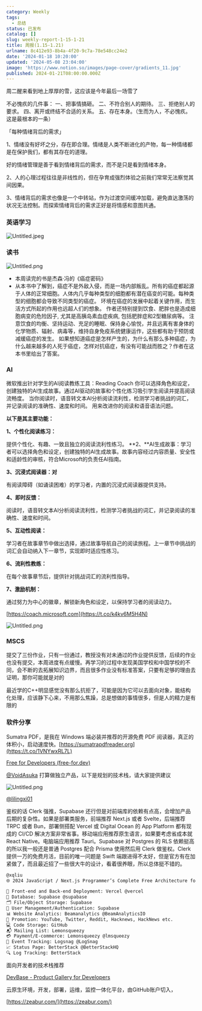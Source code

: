 ```yaml
---
category: Weekly
tags:
  - 总结
status: 已发布
catalog: []
slug: weekly-report-1-15-1-21
title: 周报(1.15-1.21)
urlname: 8c412e93-8b4a-4f20-9c7a-78e548cc24e2
date: '2024-01-18 10:20:00'
updated: '2024-05-08 23:04:00'
image: 'https://www.notion.so/images/page-cover/gradients_11.jpg'
published: 2024-01-21T08:00:00.000Z
---
```


周二醒来看到地上厚厚的雪，这应该是今年最后一场雪了


不必愧疚的几件事：
一、把事情搞砸。
二、不符合别人的期待。
三、拒绝别人的要求。
四、离开或终结不合适的关系。
五、存在本身。（生而为人，不必愧疚。这是最根本的一条）


「每种情绪背后的需求」


1、情绪没有好坏之分，存在即合理。情绪是人类不断进化的产物，每一种情绪都是在保护我们，都有其存在的道理。


好的情绪管理是善于看到情绪背后的需求，而不是只是看到情绪本身。


2、人的心理过程往往是非线性的，但在孕育成强烈体验之前我们常常无法察觉其间因果。


3、情绪背后的需求也像是一个中转站，作为过渡空间缓冲加载，避免直达激荡的状况无法控制。而探索情绪背后的需求正好是将情感和意图共通。


### 英语学习


![Untitled.jpeg](https://prod-files-secure.s3.us-west-2.amazonaws.com/5d24fe63-e567-4804-86f9-9fdc62e13082/faec46dc-9da5-4799-b905-c316418f1168/Untitled.jpeg?X-Amz-Algorithm=AWS4-HMAC-SHA256&X-Amz-Content-Sha256=UNSIGNED-PAYLOAD&X-Amz-Credential=ASIAZI2LB4666BGFIJ3Y%2F20250404%2Fus-west-2%2Fs3%2Faws4_request&X-Amz-Date=20250404T053942Z&X-Amz-Expires=3600&X-Amz-Security-Token=IQoJb3JpZ2luX2VjEJb%2F%2F%2F%2F%2F%2F%2F%2F%2F%2FwEaCXVzLXdlc3QtMiJHMEUCIQDA6zZ3LQeuJHh%2F7OiR8e9FkzdstqV%2FOhZvJaAYiDoaEwIgAj%2FiTZWWYTxcb06llgKmsbTLBGV0y15DMZunwIQP0IkqiAQI%2F%2F%2F%2F%2F%2F%2F%2F%2F%2F%2F%2FARAAGgw2Mzc0MjMxODM4MDUiDNFsUOkAI7r6y6slRCrcAwQCiVlpoLQOPD8nxnwk%2Fheul877HrWsiwIMO53PRTtHHjM%2FnYhF76XKprE8WSe%2BsxfgSAIQVyGVVqxPH1LUDVDfGN2ICH%2B86TK3GWfBFS%2FzxZ9ZiyM350rZXZQDLrlOlpZMq%2FWF%2BbAimE5zAQ4ylxAVg%2BhiNDzyiG3A%2FeN4Ju8z8ApDFQs77d8PwFwI%2FoaORLM5brWoLd7azwn0V9aARRg8WltcGXlJZXSNmhce%2BAZo4aQZB71wYUkxvXK1RbgHcrortYTWdes%2FMBCJ8u%2B98HUFSopWVH6LsjDPJu00VwmO%2Bi%2FlHePz5O%2FzE2g92AJqIniy%2BOmi4LmKUT3R%2BStSrFP03ZbMts42%2BbuVgAgXDuU3TBRG1DvltTFM0WFLvmBFDy%2BM5lO9oBpcUx4WJtYxJ61xefdd9zP%2BELknMHuVNhsNlanHbEB6mISpnc0KJ1f8078djwEfS91%2Fwxaa1UoVkpPaBqetnQQculQEGN1jylxDjCAPSewhH58ZPtSPf84G0KHvJhU%2BlK0nDs%2BwpPVAJGYSOMsotovk5R00sc3bj4t31nyqJTiUisE1VvC93dQME%2Btz9Ox%2FvLtyb251BNWPvx8lh6G8zBR9PClynHnuK%2BNndxqprVSkOTeq%2F8P5MMndvb8GOqUBiJYrO9MNhvljNylWQNT07NhliMkpLO88HYc08lMXcWcGj4Ej8mBAHGzULoSPN%2FSrz8%2BJHR7XvdOujZGOw1a0vp25Eal24Optu0iOcpUNvv1a6J%2F10K2sTbWs62cEFUb8zQE1r%2Bq2xz1PaRziUsAi6XDGZnxhvROJgR7a7KhjxJK46sES5piLk83rLaGDmgkDdpWDUtgNWRB6SELvww4%2BPgNew9ed&X-Amz-Signature=4cc5c121fddc634e64f782315ad2f7c3ee73f3c78bfc22388e9a38d28b3036fc&X-Amz-SignedHeaders=host&x-id=GetObject)


### 读书


![Untitled.png](https://prod-files-secure.s3.us-west-2.amazonaws.com/5d24fe63-e567-4804-86f9-9fdc62e13082/08aff459-da99-4ed5-87c6-1f4c95b62ac3/Untitled.png?X-Amz-Algorithm=AWS4-HMAC-SHA256&X-Amz-Content-Sha256=UNSIGNED-PAYLOAD&X-Amz-Credential=ASIAZI2LB4666BGFIJ3Y%2F20250404%2Fus-west-2%2Fs3%2Faws4_request&X-Amz-Date=20250404T053942Z&X-Amz-Expires=3600&X-Amz-Security-Token=IQoJb3JpZ2luX2VjEJb%2F%2F%2F%2F%2F%2F%2F%2F%2F%2FwEaCXVzLXdlc3QtMiJHMEUCIQDA6zZ3LQeuJHh%2F7OiR8e9FkzdstqV%2FOhZvJaAYiDoaEwIgAj%2FiTZWWYTxcb06llgKmsbTLBGV0y15DMZunwIQP0IkqiAQI%2F%2F%2F%2F%2F%2F%2F%2F%2F%2F%2F%2FARAAGgw2Mzc0MjMxODM4MDUiDNFsUOkAI7r6y6slRCrcAwQCiVlpoLQOPD8nxnwk%2Fheul877HrWsiwIMO53PRTtHHjM%2FnYhF76XKprE8WSe%2BsxfgSAIQVyGVVqxPH1LUDVDfGN2ICH%2B86TK3GWfBFS%2FzxZ9ZiyM350rZXZQDLrlOlpZMq%2FWF%2BbAimE5zAQ4ylxAVg%2BhiNDzyiG3A%2FeN4Ju8z8ApDFQs77d8PwFwI%2FoaORLM5brWoLd7azwn0V9aARRg8WltcGXlJZXSNmhce%2BAZo4aQZB71wYUkxvXK1RbgHcrortYTWdes%2FMBCJ8u%2B98HUFSopWVH6LsjDPJu00VwmO%2Bi%2FlHePz5O%2FzE2g92AJqIniy%2BOmi4LmKUT3R%2BStSrFP03ZbMts42%2BbuVgAgXDuU3TBRG1DvltTFM0WFLvmBFDy%2BM5lO9oBpcUx4WJtYxJ61xefdd9zP%2BELknMHuVNhsNlanHbEB6mISpnc0KJ1f8078djwEfS91%2Fwxaa1UoVkpPaBqetnQQculQEGN1jylxDjCAPSewhH58ZPtSPf84G0KHvJhU%2BlK0nDs%2BwpPVAJGYSOMsotovk5R00sc3bj4t31nyqJTiUisE1VvC93dQME%2Btz9Ox%2FvLtyb251BNWPvx8lh6G8zBR9PClynHnuK%2BNndxqprVSkOTeq%2F8P5MMndvb8GOqUBiJYrO9MNhvljNylWQNT07NhliMkpLO88HYc08lMXcWcGj4Ej8mBAHGzULoSPN%2FSrz8%2BJHR7XvdOujZGOw1a0vp25Eal24Optu0iOcpUNvv1a6J%2F10K2sTbWs62cEFUb8zQE1r%2Bq2xz1PaRziUsAi6XDGZnxhvROJgR7a7KhjxJK46sES5piLk83rLaGDmgkDdpWDUtgNWRB6SELvww4%2BPgNew9ed&X-Amz-Signature=ce2dae61f16879e0fee8f446496d05a42c15161715cab80ef8d6bc25bc744b9f&X-Amz-SignedHeaders=host&x-id=GetObject)

- 本周读完的书是杰森·冯的《癌症密码》
- 从本书中了解到，癌症不是外敌入侵，而是一场内部叛乱。所有的癌症都起源于人体的正常细胞。人体内几乎每种类型的细胞都有潜在癌变的可能。每种类型的细胞都会导致不同类型的癌症。
环境在癌症的发展中起着关键作用，而生活方式所起的作用也远超人们的想象。
作者还特别提到饮食、肥胖也是造成细胞病变的危险因子, 尤其是高胰岛素血症疾病, 包括肥胖症和2型糖尿病等。
注意饮食的均衡、坚持运动、充足的睡眠、保持身心愉悦，并且远离有害身体的化学物质、辐射、病毒等，维持自身免疫系统健康运作，这些都有助于预防或减缓癌症的发生。
如果想知道癌症是怎样产生的，为什么有那么多种癌症，为什么越来越多的人死于癌症，怎样对抗癌症，有没有可能战而胜之？作者在这本书里给出了答案。

### AI


微软推出针对学生的AI阅读教练工具：Reading Coach
你可以选择角色和设定，创建独特的AI生成故事。通过AI驱动的故事和个性化练习吸引学生阅读并提高阅读流畅度。
当你阅读时，语音转文本AI分析阅读流利性，检测学习者挑战的词汇，并记录阅读的准确性、速度和时间。
用来改进你的阅读和语音语法问题。


**以下是其主要功能：**


**1、个性化阅读练习：**


提供个性化、有趣、一致且独立的阅读流利性练习。
**2、**AI生成故事：学习者可以选择角色和设定，创建独特的AI生成故事。故事内容经过内容质量、安全性和适龄性的审核，符合Microsoft的负责任AI指南。


**3、沉浸式阅读器：对**


有阅读障碍（如诵读困难）的学习者，内置的沉浸式阅读器提供支持。


**4、即时反馈：**


阅读时，语音转文本AI分析阅读流利性，检测学习者挑战的词汇，并记录阅读的准确性、速度和时间。


**5、互动性阅读：**


学习者在故事章节中做出选择，通过故事导航自己的阅读旅程。上一章节中挑战的词汇会自动纳入下一章节，实现即时适应性练习。


**6、流利性教练：**


在每个故事章节后，提供针对挑战词汇的流利性指导。


**7、激励机制：**


通过努力为中心的徽章，解锁新角色和设定，以保持学习者的阅读动力。


[https://coach.microsoft.com](https://t.co/k4kv6M5H4N)


![Untitled.png](https://prod-files-secure.s3.us-west-2.amazonaws.com/5d24fe63-e567-4804-86f9-9fdc62e13082/8f53d036-0cfc-469d-a837-f15107675ae4/Untitled.png?X-Amz-Algorithm=AWS4-HMAC-SHA256&X-Amz-Content-Sha256=UNSIGNED-PAYLOAD&X-Amz-Credential=ASIAZI2LB4666BGFIJ3Y%2F20250404%2Fus-west-2%2Fs3%2Faws4_request&X-Amz-Date=20250404T053942Z&X-Amz-Expires=3600&X-Amz-Security-Token=IQoJb3JpZ2luX2VjEJb%2F%2F%2F%2F%2F%2F%2F%2F%2F%2FwEaCXVzLXdlc3QtMiJHMEUCIQDA6zZ3LQeuJHh%2F7OiR8e9FkzdstqV%2FOhZvJaAYiDoaEwIgAj%2FiTZWWYTxcb06llgKmsbTLBGV0y15DMZunwIQP0IkqiAQI%2F%2F%2F%2F%2F%2F%2F%2F%2F%2F%2F%2FARAAGgw2Mzc0MjMxODM4MDUiDNFsUOkAI7r6y6slRCrcAwQCiVlpoLQOPD8nxnwk%2Fheul877HrWsiwIMO53PRTtHHjM%2FnYhF76XKprE8WSe%2BsxfgSAIQVyGVVqxPH1LUDVDfGN2ICH%2B86TK3GWfBFS%2FzxZ9ZiyM350rZXZQDLrlOlpZMq%2FWF%2BbAimE5zAQ4ylxAVg%2BhiNDzyiG3A%2FeN4Ju8z8ApDFQs77d8PwFwI%2FoaORLM5brWoLd7azwn0V9aARRg8WltcGXlJZXSNmhce%2BAZo4aQZB71wYUkxvXK1RbgHcrortYTWdes%2FMBCJ8u%2B98HUFSopWVH6LsjDPJu00VwmO%2Bi%2FlHePz5O%2FzE2g92AJqIniy%2BOmi4LmKUT3R%2BStSrFP03ZbMts42%2BbuVgAgXDuU3TBRG1DvltTFM0WFLvmBFDy%2BM5lO9oBpcUx4WJtYxJ61xefdd9zP%2BELknMHuVNhsNlanHbEB6mISpnc0KJ1f8078djwEfS91%2Fwxaa1UoVkpPaBqetnQQculQEGN1jylxDjCAPSewhH58ZPtSPf84G0KHvJhU%2BlK0nDs%2BwpPVAJGYSOMsotovk5R00sc3bj4t31nyqJTiUisE1VvC93dQME%2Btz9Ox%2FvLtyb251BNWPvx8lh6G8zBR9PClynHnuK%2BNndxqprVSkOTeq%2F8P5MMndvb8GOqUBiJYrO9MNhvljNylWQNT07NhliMkpLO88HYc08lMXcWcGj4Ej8mBAHGzULoSPN%2FSrz8%2BJHR7XvdOujZGOw1a0vp25Eal24Optu0iOcpUNvv1a6J%2F10K2sTbWs62cEFUb8zQE1r%2Bq2xz1PaRziUsAi6XDGZnxhvROJgR7a7KhjxJK46sES5piLk83rLaGDmgkDdpWDUtgNWRB6SELvww4%2BPgNew9ed&X-Amz-Signature=484ca3b6c04cb7a630324b6ee576b7ae595c2e53da5cee366412b50b7907ac0f&X-Amz-SignedHeaders=host&x-id=GetObject)


### MSCS


提交了三份作业，只有一份通过，教授没有对未通过的作业提供反馈，后续的作业也没有提交，本周进度有点缓慢。再学习的过程中发现美国学校和中国学校的不同，会不断的去拓展知识边界，而且很多作业没有标准答案，只要有足够的理由去证明，那你可能就是对的


最近学的C++明显感觉没有那么抗拒了，可能是因为它可以去面向对象，能结构化处理，应该静下心来，不用那么焦躁，总是想做的事情很多，但是人的精力是有限的


### 软件分享


Sumatra PDF，是我在 Windows 端必装并推荐的开源免费 PDF 阅读器，真正的体积小，启动速度快。[https://sumatrapdfreader.org](https://t.co/1VNYwxRL7L)


[Free for Developers (free-for.dev)](https://free-for.dev/#/)


[@VoidAsuka](https://twitter.com/VoidAsuka) 打算做独立产品，以下是规划的技术栈，请大家提供建议


![Untitled.png](https://prod-files-secure.s3.us-west-2.amazonaws.com/5d24fe63-e567-4804-86f9-9fdc62e13082/93561a3c-b2bc-4a43-bbc5-67e3f740ed5e/Untitled.png?X-Amz-Algorithm=AWS4-HMAC-SHA256&X-Amz-Content-Sha256=UNSIGNED-PAYLOAD&X-Amz-Credential=ASIAZI2LB4666BGFIJ3Y%2F20250404%2Fus-west-2%2Fs3%2Faws4_request&X-Amz-Date=20250404T053942Z&X-Amz-Expires=3600&X-Amz-Security-Token=IQoJb3JpZ2luX2VjEJb%2F%2F%2F%2F%2F%2F%2F%2F%2F%2FwEaCXVzLXdlc3QtMiJHMEUCIQDA6zZ3LQeuJHh%2F7OiR8e9FkzdstqV%2FOhZvJaAYiDoaEwIgAj%2FiTZWWYTxcb06llgKmsbTLBGV0y15DMZunwIQP0IkqiAQI%2F%2F%2F%2F%2F%2F%2F%2F%2F%2F%2F%2FARAAGgw2Mzc0MjMxODM4MDUiDNFsUOkAI7r6y6slRCrcAwQCiVlpoLQOPD8nxnwk%2Fheul877HrWsiwIMO53PRTtHHjM%2FnYhF76XKprE8WSe%2BsxfgSAIQVyGVVqxPH1LUDVDfGN2ICH%2B86TK3GWfBFS%2FzxZ9ZiyM350rZXZQDLrlOlpZMq%2FWF%2BbAimE5zAQ4ylxAVg%2BhiNDzyiG3A%2FeN4Ju8z8ApDFQs77d8PwFwI%2FoaORLM5brWoLd7azwn0V9aARRg8WltcGXlJZXSNmhce%2BAZo4aQZB71wYUkxvXK1RbgHcrortYTWdes%2FMBCJ8u%2B98HUFSopWVH6LsjDPJu00VwmO%2Bi%2FlHePz5O%2FzE2g92AJqIniy%2BOmi4LmKUT3R%2BStSrFP03ZbMts42%2BbuVgAgXDuU3TBRG1DvltTFM0WFLvmBFDy%2BM5lO9oBpcUx4WJtYxJ61xefdd9zP%2BELknMHuVNhsNlanHbEB6mISpnc0KJ1f8078djwEfS91%2Fwxaa1UoVkpPaBqetnQQculQEGN1jylxDjCAPSewhH58ZPtSPf84G0KHvJhU%2BlK0nDs%2BwpPVAJGYSOMsotovk5R00sc3bj4t31nyqJTiUisE1VvC93dQME%2Btz9Ox%2FvLtyb251BNWPvx8lh6G8zBR9PClynHnuK%2BNndxqprVSkOTeq%2F8P5MMndvb8GOqUBiJYrO9MNhvljNylWQNT07NhliMkpLO88HYc08lMXcWcGj4Ej8mBAHGzULoSPN%2FSrz8%2BJHR7XvdOujZGOw1a0vp25Eal24Optu0iOcpUNvv1a6J%2F10K2sTbWs62cEFUb8zQE1r%2Bq2xz1PaRziUsAi6XDGZnxhvROJgR7a7KhjxJK46sES5piLk83rLaGDmgkDdpWDUtgNWRB6SELvww4%2BPgNew9ed&X-Amz-Signature=b69f6d9efd7a34fc82a7c50433f6ee21e1a84dc41df44f671f1d27b2df0a1f3c&X-Amz-SignedHeaders=host&x-id=GetObject)


[@lilingxi01](https://twitter.com/lilingxi01)


鉴权的话 Clerk 强推，Supabase 还行但是对前端库的依赖有点高，会增加产品后期的复杂性。如果是部署类服务，前端推荐 Next.js 或者 Svelte，后端推荐 TRPC 或者 Bun，部署侧搭配 Vercel 或 Digital Ocean 的 App Platform 都有现成的 CI/CD 解决方案非常省事。移动端应用推荐原生语言，如果要考虑省成本就 React Native。电脑端应用推荐 Tauri。Supabase 对 Postgres 的 RLS 依赖挺高的所以我一般还是普通 Postgres 配合 Prisma 使用然后用 Clerk 做鉴权。Clerk 提供一万的免费月活，目前的唯一问题是 Swift 端跟进得不太好，但是官方有在加紧做了，而且最近招了一些很大牛的设计，看着很养眼，所以总体挺不错的。


```markdown
@xqliu
🌐 2024 JavaScript / Next.js Programmer’s Complete Free Architecture for solo entrepreneur:

🔧 Front-end and Back-end Deployment: Vercel @vercel
💾 Database: Supabase @supabase
🗂️ File/Object Storage: Supabase
👥 User Management/Authentication: Supabase
📊 Website Analytics: Beamanalytics @BeamAnalyticsIO
📣 Promotion: YouTube, Twitter, Reddit, Hacknews, HackNews etc. 
💻 Code Storage: GitHub
📬 Mailing List: Lemonsqueezy
💳 Payment/E-commerce: Lemonsqueezy @lmsqueezy
📌 Event Tracking: Logsnag @LogSnag
📈 Status Page: BetterStack @BetterStackHQ
🔍 Log Tracking: BetterStack
```


面向开发者的技术栈推荐


[DevBase - Product Gallery for Developers](https://devbase.fyi/)


云原生环境，开发，部署，运维，监控一体化平台，由GitHub账户切入，


[https://zeabur.com/](https://zeabur.com/)

